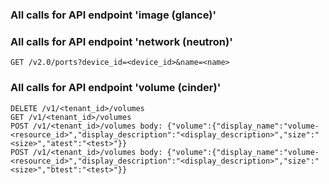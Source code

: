 ### All calls for API endpoint 'image (glance)'
### All calls for API endpoint 'network (neutron)'
```
GET /v2.0/ports?device_id=<device_id>&name=<name>
```
### All calls for API endpoint 'volume (cinder)'
```
DELETE /v1/<tenant_id>/volumes
GET /v1/<tenant_id>/volumes
POST /v1/<tenant_id>/volumes body: {"volume":{"display_name":"volume-<resource_id>","display_description":"<display_description>","size":"<size>","atest":"<test>"}}
POST /v1/<tenant_id>/volumes body: {"volume":{"display_name":"volume-<resource_id>","display_description":"<display_description>","size":"<size>","btest":"<test>"}}
```
